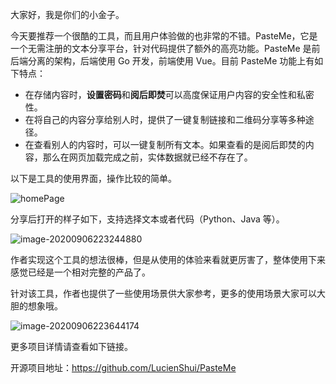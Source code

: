大家好，我是你们的小金子。

今天要推荐一个很酷的工具，而且用户体验做的也非常的不错。PasteMe，它是一个无需注册的文本分享平台，针对代码提供了额外的高亮功能。PasteMe 是前后端分离的架构，后端使用 Go 开发，前端使用 Vue。目前 PasteMe 功能上有如下特点：

- 在存储内容时，**设置密码**和**阅后即焚**可以高度保证用户内容的安全性和私密性。
- 在将自己的内容分享给别人时，提供了一键复制链接和二维码分享等多种途径。
- 在查看别人的内容时，可以一键复制所有文本。如果查看的是阅后即焚的内容，那么在网页加载完成之前，实体数据就已经不存在了。

以下是工具的使用界面，操作比较的简单。

![homePage](https://7465-test-3c9b5e-1-1301419220.tcb.qcloud.la/mac_github_images/compress_68747470733a2f2f63646e2e6a7364656c6976722e6e65742f67682f506173746555732f43444e40302e302e31322f73637265656e73686f742f70617374656d652f686f6d652e706e67.png)

分享后打开的样子如下，支持选择文本或者代码（Python、Java 等）。

![image-20200906223244880](https://7465-test-3c9b5e-1-1301419220.tcb.qcloud.la/mac_github_images/compress_image-20200906223244880.png)

作者实现这个工具的想法很棒，但是从使用的体验来看就更厉害了，整体使用下来感觉已经是一个相对完整的产品了。

针对该工具，作者也提供了一些使用场景供大家参考，更多的使用场景大家可以大胆的想象哦。

![image-20200906223644174](https://7465-test-3c9b5e-1-1301419220.tcb.qcloud.la/mac_github_images/compress_image-20200906223644174.png)

更多项目详情请查看如下链接。

开源项目地址：https://github.com/LucienShui/PasteMe